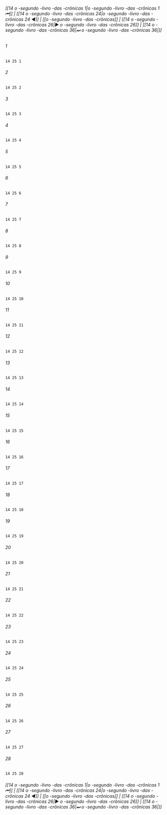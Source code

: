 
###### [[14 o -segundo -livro -das -crônicas 1|o -segundo -livro -das -crônicas 1 ⏮]] | [[14 o -segundo -livro -das -crônicas 24|o -segundo -livro -das -crônicas 24 ◀]] | [[o -segundo -livro -das -crônicas]] | [[14 o -segundo -livro -das -crônicas 26|▶ o -segundo -livro -das -crônicas 26]] | [[14 o -segundo -livro -das -crônicas 36|⏭ o -segundo -livro -das -crônicas 36|]]

###### 1
``` verse
14 25 1 
```
###### 2
``` verse
14 25 2 
```
###### 3
``` verse
14 25 3 
```
###### 4
``` verse
14 25 4 
```
###### 5
``` verse
14 25 5 
```
###### 6
``` verse
14 25 6 
```
###### 7
``` verse
14 25 7 
```
###### 8
``` verse
14 25 8 
```
###### 9
``` verse
14 25 9 
```
###### 10
``` verse
14 25 10 
```
###### 11
``` verse
14 25 11 
```
###### 12
``` verse
14 25 12 
```
###### 13
``` verse
14 25 13 
```
###### 14
``` verse
14 25 14 
```
###### 15
``` verse
14 25 15 
```
###### 16
``` verse
14 25 16 
```
###### 17
``` verse
14 25 17 
```
###### 18
``` verse
14 25 18 
```
###### 19
``` verse
14 25 19 
```
###### 20
``` verse
14 25 20 
```
###### 21
``` verse
14 25 21 
```
###### 22
``` verse
14 25 22 
```
###### 23
``` verse
14 25 23 
```
###### 24
``` verse
14 25 24 
```
###### 25
``` verse
14 25 25 
```
###### 26
``` verse
14 25 26 
```
###### 27
``` verse
14 25 27 
```
###### 28
``` verse
14 25 28 
```

###### [[14 o -segundo -livro -das -crônicas 1|o -segundo -livro -das -crônicas 1 ⏮]] | [[14 o -segundo -livro -das -crônicas 24|o -segundo -livro -das -crônicas 24 ◀]] | [[o -segundo -livro -das -crônicas]] | [[14 o -segundo -livro -das -crônicas 26|▶ o -segundo -livro -das -crônicas 26]] | [[14 o -segundo -livro -das -crônicas 36|⏭ o -segundo -livro -das -crônicas 36|]]

